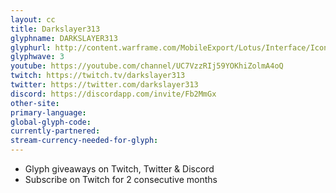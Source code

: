 ```yaml
---
layout: cc
title: Darkslayer313
glyphname: DARKSLAYER313
glyphurl: http://content.warframe.com/MobileExport/Lotus/Interface/Icons/Player/ContentCreators/DarkSlayer313.png
glyphwave: 3
youtube: https://youtube.com/channel/UC7VzzRIj59YOKhiZolmA4oQ
twitch: https://twitch.tv/darkslayer313
twitter: https://twitter.com/darkslayer313
discord: https://discordapp.com/invite/Fb2MmGx
other-site: 
primary-language: 
global-glyph-code: 
currently-partnered: 
stream-currency-needed-for-glyph: 
---
```

* Glyph giveaways on Twitch, Twitter & Discord
* Subscribe on Twitch for 2 consecutive months
